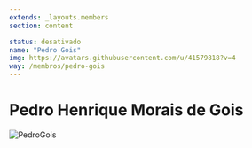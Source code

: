 ```yaml
---
extends: _layouts.members
section: content

status: desativado
name: "Pedro Gois"
img: https://avatars.githubusercontent.com/u/41579818?v=4
way: /membros/pedro-gois
---
```


# Pedro Henrique Morais de Gois

![PedroGois]()